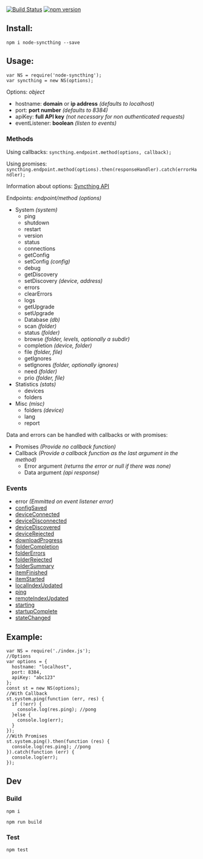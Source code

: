 [![Build Status](https://travis-ci.org/JodusNodus/node-syncthing.svg?branch=master)](https://travis-ci.org/JodusNodus/node-syncthing)
[![npm version](https://badge.fury.io/js/node-syncthing.svg)](https://badge.fury.io/js/node-syncthing)

## Install:
`npm i node-syncthing --save`
## Usage:
```
var NS = require('node-syncthing');
var syncthing = new NS(options);
```

Options: _object_
* hostname: **domain** or **ip address** _(defaults to localhost)_
* port: **port number** _(defaults to 8384)_
* apiKey: **full API key** _(not necessary for non authenticated requests)_
* eventListener: **boolean** _(listen to events)_

### Methods
Using callbacks: `syncthing.endpoint.method(options, callback);`

Using promises: `syncthing.endpoint.method(options).then(responseHandler).catch(errorHandler);`

Information about options: [Syncthing API](http://docs.syncthing.net/dev/rest.html)

Endpoints: _endpoint/method (options)_
* System _(system)_
  - ping
  - shutdown
  - restart
  - version
  - status
  - connections
  - getConfig
  - setConfig _(config)_
  - debug
  - getDiscovery
  - setDiscovery _(device, address)_
  - errors
  - clearErrors
  - logs
  - getUpgrade
  - setUpgrade
  * Database _(db)_
  - scan _(folder)_
  - status _(folder)_
  - browse _(folder, levels, optionally a subdir)_
  - completion _(device, folder)_
  - file _(folder, file)_
  - getIgnores
  - setIgnores _(folder, optionally ignores)_
  - need _(folder)_
  - prio _(folder, file)_
* Statistics _(stats)_
  - devices
  - folders
* Misc _(misc)_
  - folders _(device)_
  - lang
  - report

Data and errors can be handled with callbacks or with promises:
* Promises _(Provide no callback function)_
* Callback _(Provide a callback function as the last argument in the method)_
  - Error argument _(returns the error or null if there was none)_
  - Data argument _(api response)_

### Events
* error _(Emmitted on event listener error)_
* [configSaved](http://docs.syncthing.net/events/configsaved.html)
* [deviceConnected](http://docs.syncthing.net/events/deviceconnected.html)
* [deviceDisconnected](http://docs.syncthing.net/events/devicedisconnected.html)
* [deviceDiscovered](http://docs.syncthing.net/events/devicediscovered.html)
* [deviceRejected](http://docs.syncthing.net/events/devicerejected.html)
* [downloadProgress](http://docs.syncthing.net/events/downloadprogress.html)
* [folderCompletion](http://docs.syncthing.net/events/foldercompletion.html)
* [folderErrors](http://docs.syncthing.net/events/foldererrors.html)
* [folderRejected](http://docs.syncthing.net/events/folderrejected.html)
* [folderSummary](http://docs.syncthing.net/events/foldersummary.html)
* [itemFinished](http://docs.syncthing.net/events/itemfinished.html)
* [itemStarted](http://docs.syncthing.net/events/itemstarted.html)
* [localIndexUpdated](http://docs.syncthing.net/events/localindexupdated.html)
* [ping](http://docs.syncthing.net/events/ping.html)
* [remoteIndexUpdated](http://docs.syncthing.net/events/remoteindexupdated.html)
* [starting](http://docs.syncthing.net/events/starting.html)
* [startupComplete](http://docs.syncthing.net/events/startupcomplete.html)
* [stateChanged](http://docs.syncthing.net/events/statechanged.html)

## Example:
```
var NS = require('./index.js');
//Options
var options = {
  hostname: "localhost",
  port: 8384,
  apiKey: "abc123"
};
const st = new NS(options);
//With Callback
st.system.ping(function (err, res) {
  if (!err) {
    console.log(res.ping); //pong
  }else {
    console.log(err);
  }
});
//With Promises
st.system.ping().then(function (res) {
  console.log(res.ping); //pong
}).catch(function (err) {
  console.log(err);
});
```
## Dev
### Build
`npm i`

`npm run build`
### Test
`npm test`
